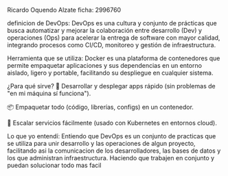 Ricardo Oquendo Alzate
ficha: 2996760

definicion de DevOps:
DevOps es una cultura y conjunto de prácticas que busca automatizar y mejorar la colaboración entre desarrollo (Dev) y operaciones (Ops) para acelerar la entrega de software con mayor calidad, integrando procesos como CI/CD, monitoreo y gestión de infraestructura.

Herramienta que se utiliza:
Docker es una plataforma de contenedores que permite empaquetar aplicaciones y sus dependencias en un entorno aislado, ligero y portable, facilitando su despliegue en cualquier sistema.

¿Para qué sirve?
🚀 Desarrollar y desplegar apps rápido (sin problemas de "en mi máquina sí funciona").

📦 Empaquetar todo (código, librerías, configs) en un contenedor.

🔄 Escalar servicios fácilmente (usado con Kubernetes en entornos cloud).

Lo que yo entendí:
Entiendo que DevOps es un conjunto de practicas que se utiliza para unir desarrollo y las operaciones de algun proyecto, facilitando asi la comunicacion de los desarrolladores, las bases de datos y los que administran infraestructura. Haciendo que trabajen en conjunto y puedan solucionar todo mas facil 


